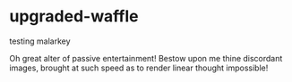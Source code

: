 # upgraded-waffle
testing malarkey

Oh great alter of passive entertainment! Bestow upon me thine discordant images, brought at such speed as to render linear thought impossible!

